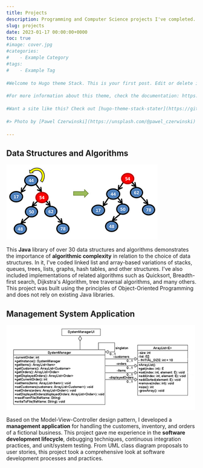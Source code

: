 ```yaml
---
title: Projects
description: Programming and Computer Science projects I've completed.
slug: projects
date: 2023-01-17 00:00:00+0000
toc: true
#image: cover.jpg
#categories:
#    - Example Category
#tags:
#    - Example Tag

#Welcome to Hugo theme Stack. This is your first post. Edit or delete it, then start writing!

#For more information about this theme, check the documentation: https://docs.stack.jimmycai.com/

#Want a site like this? Check out [hugo-theme-stack-stater](https://github.com/CaiJimmy/#hugo-theme-stack-starter)

#> Photo by [Pawel Czerwinski](https://unsplash.com/@pawel_czerwinski) on [Unsplash](https://#unsplash.com/)

---
```


## Data Structures and Algorithms

![Structures](structures.jpg)

This **Java** library of over 30 data structures and algorithms demonstrates the importance of **algorithmic complexity** in relation to the choice of data structures. In it, I've coded linked list and array-based variations of stacks, queues, trees, lists, graphs, hash tables, and other structures. I've also included implementations of related algorithms such as Quicksort, Breadth-first search, Dijkstra's Algorithm, tree traversal algorithms, and many others. This project was built using the principles of Object-Oriented Programming and does not rely on existing Java libraries.

## Management System Application

![Management](management.jpg)

Based on the Model-View-Controller design pattern, I developed a **management application** for handling the customers, inventory, and orders of a fictional business. This project gave me experience in the **software development lifecycle**, debugging techniques, continuous integration practices, and unit/system testing. From UML class diagram proposals to user stories, this project took a comprehensive look at software development processes and practices.
